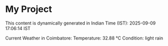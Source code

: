 # My Project

This content is dynamically generated in Indian Time (IST): 2025-09-09 17:06:14 IST


Current Weather in Coimbatore:
Temperature: 32.88 °C
Condition: light rain
